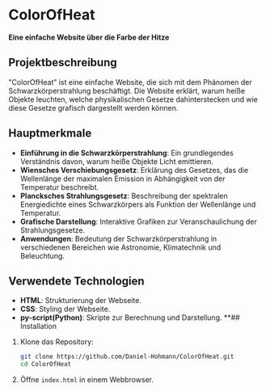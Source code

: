 # ColorOfHeat

**Eine einfache Website über die Farbe der Hitze**

## Projektbeschreibung

"ColorOfHeat" ist eine einfache Website, die sich mit dem Phänomen der Schwarzkörperstrahlung beschäftigt. Die Website erklärt, warum heiße Objekte leuchten, welche physikalischen Gesetze dahinterstecken und wie diese Gesetze grafisch dargestellt werden können.

## Hauptmerkmale

- **Einführung in die Schwarzkörperstrahlung**: Ein grundlegendes Verständnis davon, warum heiße Objekte Licht emittieren.
- **Wiensches Verschiebungsgesetz**: Erklärung des Gesetzes, das die Wellenlänge der maximalen Emission in Abhängigkeit von der Temperatur beschreibt.
- **Plancksches Strahlungsgesetz**: Beschreibung der spektralen Energiedichte eines Schwarzkörpers als Funktion der Wellenlänge und Temperatur.
- **Grafische Darstellung**: Interaktive Grafiken zur Veranschaulichung der Strahlungsgesetze.
- **Anwendungen**: Bedeutung der Schwarzkörperstrahlung in verschiedenen Bereichen wie Astronomie, Klimatechnik und Beleuchtung.

## Verwendete Technologien

- **HTML**: Strukturierung der Webseite.
- **CSS**: Styling der Webseite.
- **py-script(Python)**: Skripte zur Berechnung und Darstellung.
**## Installation

1. Klone das Repository:
   ```bash
   git clone https://github.com/Daniel-Hohmann/ColorOfHeat.git
   cd ColorOfHeat
   ```
2. Öffne `index.html` in einem Webbrowser. 
